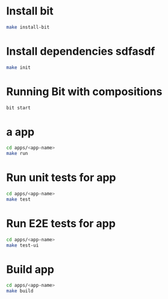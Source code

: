 # Install bit

```bash
make install-bit
```

# Install dependencies sdfasdf

```bash
make init
```

# Running Bit with compositions

```bash
bit start
```

#  a app

```bash
cd apps/<app-name>
make run
```

# Run unit tests for app
```bash
cd apps/<app-name>
make test
```

# Run E2E tests for app
```bash
cd apps/<app-name>
make test-ui
```

# Build app
```bash
cd apps/<app-name>
make build
```
